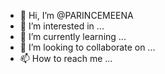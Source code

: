 - 👋 Hi, I’m @PARINCEMEENA
- 👀 I’m interested in ...
- 🌱 I’m currently learning ...
- 💞️ I’m looking to collaborate on ...
- 📫 How to reach me ...

<!---
PARINCEMEENA/PARINCEMEENA is a ✨ special ✨ repository because its `README.md` (this file) appears on your GitHub profile.
You can click the Preview link to take a look at your changes.
--->

